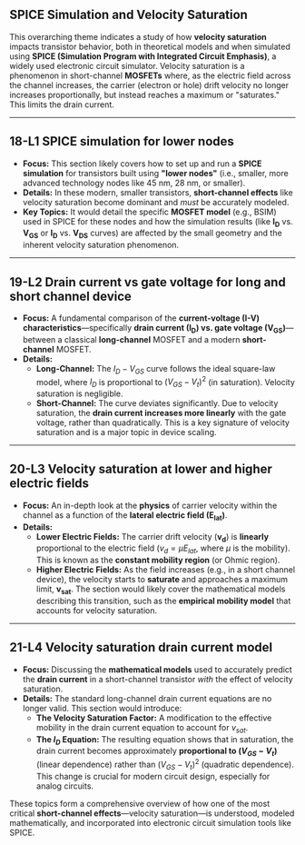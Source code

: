 ## SPICE Simulation and Velocity Saturation

This overarching theme indicates a study of how **velocity saturation** impacts transistor behavior, both in theoretical models and when simulated using **SPICE (Simulation Program with Integrated Circuit Emphasis)**, a widely used electronic circuit simulator. Velocity saturation is a phenomenon in short-channel **MOSFETs** where, as the electric field across the channel increases, the carrier (electron or hole) drift velocity no longer increases proportionally, but instead reaches a maximum or "saturates." This limits the drain current.

---

## 18-L1 SPICE simulation for lower nodes

* **Focus:** This section likely covers how to set up and run a **SPICE simulation** for transistors built using **"lower nodes"** (i.e., smaller, more advanced technology nodes like 45 nm, 28 nm, or smaller).
* **Details:** In these modern, smaller transistors, **short-channel effects** like velocity saturation become dominant and *must* be accurately modeled.
* **Key Topics:** It would detail the specific **MOSFET model** (e.g., BSIM) used in SPICE for these nodes and how the simulation results (like $\boldsymbol{I_D}$ vs. $\boldsymbol{V_{GS}}$ or $\boldsymbol{I_D}$ vs. $\boldsymbol{V_{DS}}$ curves) are affected by the small geometry and the inherent velocity saturation phenomenon.

---

## 19-L2 Drain current vs gate voltage for long and short channel device

* **Focus:** A fundamental comparison of the **current-voltage (I-V) characteristics**—specifically **drain current ($\boldsymbol{I_D}$) vs. gate voltage ($\boldsymbol{V_{GS}}$)**—between a classical **long-channel** MOSFET and a modern **short-channel** MOSFET.
* **Details:**
    * **Long-Channel:** The $I_D-V_{GS}$ curve follows the ideal square-law model, where $I_D$ is proportional to $(V_{GS} - V_t)^2$ (in saturation). Velocity saturation is negligible.
    * **Short-Channel:** The curve deviates significantly. Due to velocity saturation, the **drain current increases more linearly** with the gate voltage, rather than quadratically. This is a key signature of velocity saturation and is a major topic in device scaling.

---

## 20-L3 Velocity saturation at lower and higher electric fields

* **Focus:** An in-depth look at the **physics** of carrier velocity within the channel as a function of the **lateral electric field ($\boldsymbol{E_{lat}}$)**.
* **Details:**
    * **Lower Electric Fields:** The carrier drift velocity ($\boldsymbol{v_d}$) is **linearly** proportional to the electric field ($v_d = \mu E_{lat}$, where $\mu$ is the mobility). This is known as the **constant mobility region** (or Ohmic region).
    * **Higher Electric Fields:** As the field increases (e.g., in a short channel device), the velocity starts to **saturate** and approaches a maximum limit, $\boldsymbol{v_{sat}}$. The section would likely cover the mathematical models describing this transition, such as the **empirical mobility model** that accounts for velocity saturation.

---

## 21-L4 Velocity saturation drain current model

* **Focus:** Discussing the **mathematical models** used to accurately predict the **drain current** in a short-channel transistor *with* the effect of velocity saturation.
* **Details:** The standard long-channel drain current equations are no longer valid. This section would introduce:
    * **The Velocity Saturation Factor:** A modification to the effective mobility in the drain current equation to account for $v_{sat}$.
    * **The $I_D$ Equation:** The resulting equation shows that in saturation, the drain current becomes approximately **proportional to $(V_{GS} - V_t)$** (linear dependence) rather than $(V_{GS} - V_t)^2$ (quadratic dependence). This change is crucial for modern circuit design, especially for analog circuits.

These topics form a comprehensive overview of how one of the most critical **short-channel effects**—velocity saturation—is understood, modeled mathematically, and incorporated into electronic circuit simulation tools like SPICE.
